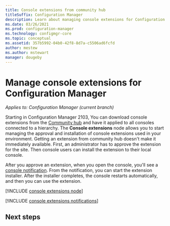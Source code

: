 ```yaml
---
title: Console extensions from community hub
titleSuffix: Configuration Manager
description: Learn about managing console extensions for Configuration Manager
ms.date: 03/26/2021
ms.prod: configuration-manager
ms.technology: configmgr-core
ms.topic: conceptual
ms.assetid: 357b5992-04b0-42f8-8d7a-c5506ad6fcfd
author: mestew
ms.author: mstewart
manager: dougeby
---
```


# Manage console extensions for Configuration Manager

*Applies to: Configuration Manager (current branch)*

Starting in Configuration Manager 2103, You can download console extensions from the [Community hub](community-hub.md) and have it applied to all consoles connected to a hierarchy. The **Console extensions** node allows you to start managing the approval and installation of console extensions used in your environment. Getting an extension from community hub doesn't make it immediately available. First, an administrator has to approve the extension for the site. Then console users can install the extension to their local console.

After you approve an extension, when you open the console, you'll see a [console notification](community-hub.md#bkmk_hub_os). From the notification, you can start the extension installer. After the installer completes, the console restarts automatically, and then you can use the extension.

[!INCLUDE [console extensions node](includes/console-extensions-node.md)]

[!INCLUDE [console extensions notifications](includes/console-extensions-notifications.md)]

## Next steps
